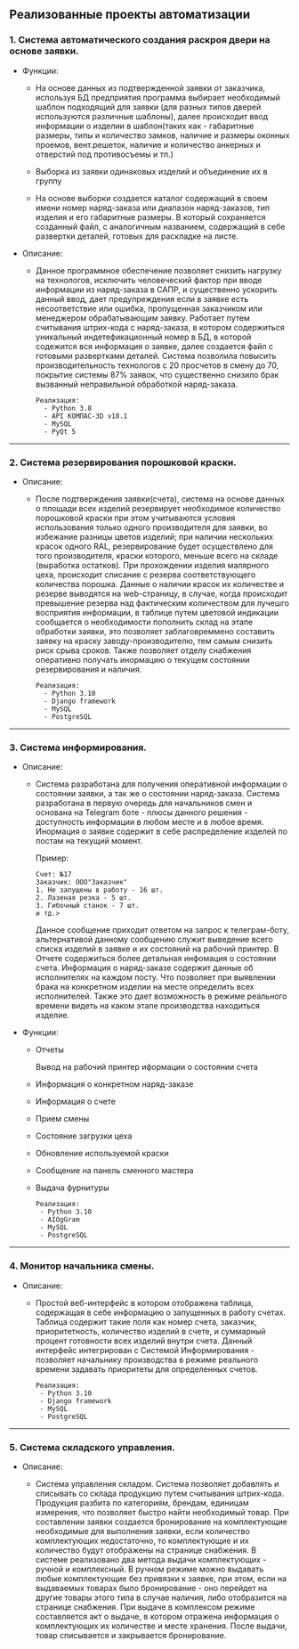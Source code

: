 
## Реализованные проекты автоматизации

### 1. Система автоматического создания раскроя двери на основе заявки.

- Функции:

  - На основе данных из подтвержденной заявки от заказчика, используя БД предприятия
	программа выбирает необходимый шаблон подходящий для заявки (для разных типов дверей используются
	различные шаблоны), далее происходит ввод информации о изделии в шаблон(таких как - габаритные
	размеры, типы и количество замков, наличие и размеры оконных проемов,  вент.решеток, наличие и 
	количество анкерных и отверстий под противосъемы и тп.)
	
  - Выборка из заявки одинаковых изделий и объединение их в группу
  
  - На основе выборки создается каталог содержащий в своем имени номер наряд-заказа или диапазон наряд-заказов,
	тип изделия и его габаритные размеры. В который сохраняется созданный файл, с аналогичным названием,
	содержащий в себе развертки деталей, готовых для раскладке на листе. 
	
- Описание:

  - Данное программное обеспечение позволяет снизить нагрузку на технологов, исключить человеческий
	фактор при вводе информации из наряд-заказа в САПР, и существенно ускорить данный ввод,
	дает предупреждения если в заявке есть несоответствие или ошибка, пропущенная заказчиком 
	или менеджером обрабатывающим заявку. Работает путем считывания штрих-кода с наряд-заказа,
		в котором содержиться уникальный индетефикационный номер в БД, в которой содежится вся информация о заявке,
	далее создается файл с готовыми развертками деталей. Система позволила повысить
	производительность технологов с 20 просчетов в смену до 70, покрытие системы 87% заявок,
	что существенно снизило брак вызванный неправильной обработкой наряд-заказа.
        
        Реализация:
          - Python 3.8
          - API КОМПАС-3D v18.1
          - MySQL
          - PyQt 5

***

### 2. Система резервирования порошковой краски.

- Описание:

  - После подтверждения заявки(счета), система на основе данных о площади всех изделий
    резервирует необходимое количество порошковой краски при этом учитываются
    условия использования только одного производителя для заявки, во избежание
    разницы цветов изделий; при наличии нескольких красок одного RAL, резервирование
    будет осуществлено для того производителя, краски которого, меньше всего на складе
    (выработка остатков). При прохождении изделия малярного цеха, происходит списание
    с резерва соответствующего количества порошка. Данные о наличии красок их количестве
    и резерве выводятся на web-страницу, в случае, когда происходит превышение резерва
    над фактическим количеством для лучешго восприятия информации, в таблице путем цветовой
    индикации сообщается о необходимости пополнить склад на этапе обработки заявки,
    это позволяет заблаговреммено составить заявку на краску заводу-производителю,
    тем самым снизить риск срыва сроков. Также позволяет отделу снабжения оперативно
    получать инормацию о текущем состоянии резервирования и наличия. 
    
        Реализация:
          - Python 3.10
          - Django framework
          - MySQL
          - PostgreSQL
***
			
		
### 3. Система информирования.

- Описание:

  - Система разработана для получения оперативной информации о состоянии
        заявки, а так же о состоянии наряд-заказа. Система разработана в первую
    очередь для начальников смен и основана на Telegram боте - плюсы данного решения -
    доступность информации в любом месте и в любое время.
    Инормация о заявке содержит в себе распределение изделей по постам на текущий момент.
    
    Пример:

        Счет: №17
        Заказчик: ООО"Заказчик"
        1. Не запущены в работу - 16 шт.
        2. Лазеная резка - 5 шт.
        3. Гибочный станок - 7 шт.
        и тд.>

    Данное сообщение приходит ответом на запрос к телеграм-боту, альтернативой данному сообщению служит 
    выведение всего списка изделий в заявке и их состояний на рабочий принтер. В Отчете
    содержиться более детальная инфомация о состоянии счета.
    Информация о наряд-заказе содержит данные об исполнителях на каждом посту. Что позволяет
    при выявлении брака на конкретном изделии на месте определить всех исполнителей.
    Также это дает возможность в режиме реального времени видеть на каком этапе производства
    находиться изделие.
- Функции:
  - Отчеты 
    
    Вывод на рабочий принтер иформации о состоянии счета
  - Информация о конкретном наряд-заказе
  
    <!--img src="screen_unit.jpg" width="300"-->
  - Информация о счете
 
    <!--img src="screen_invoice_1.jpg" width="300"-->
    <!--img src="screen_invoice_2.jpg" width="300"-->
  - Прием смены
  - Состояние загрузки цеха
 
    <!--img src="screen_state.jpg" width="300"--> 
  - Обновление используемой краски
  - Сообщение на панель сменного мастера
  - Выдача фурнитуры

        Реализация:
         - Python 3.10
         - AIOgGram
         - MySQL
         - PostgreSQL
***
### 4. Монитор начальника смены.


- Описание:

  - Простой веб-интерфейс в котором отображена таблица, содержащая в себе информацию
    о запущенных в работу счетах. Таблица содержит такие поля как номер счета, заказчик,
    приоритетность, количество изделий в счете, и суммарный процент готовности всех изделий внутри счета.
    Данный интерфейс интегрирован с Системой Информирования - позволяет начальнику производства
        в режиме реального времени задавать приоритеты для определенных счетов.
   
    <!--img src="screen_masterdesk.jpg"-->
    
        Реализация:
         - Python 3.10
         - Django framework
         - MySQL
         - PostgreSQL
		
***
### 5. Система складского управления.
- Описание:

  - Система управления складом. Система позволяет добавлять и списывать со склада продукцию путем считывания штрих-кода. Продукция разбита по категориям, 
брендам, единицам измерения, что позволяет быстро найти необходимый товар. 
При составлении заявки создается бронирование на комплектующие необходимые для выполнения заявки, если количество комплектующих недостаточно,
то комплектующие и их количество будут отображены на странице снабжения. В системе реализовано два метода выдачи комплектующих - ручной и комплексный. В ручном режиме можно выдавать любые комплектующие без привязки к заявке, при этом, если на выдаваемых товарах было бронирование - оно перейдет на другие товары этого типа в случае наличия, либо отобразится на странице снабжения. При выдаче в комплексом режиме составляется акт о выдаче, в котором отражена информация о комплектующих их количестве и месте хранения. После выдачи, товар списывается и закрывается бронирование.


	    
